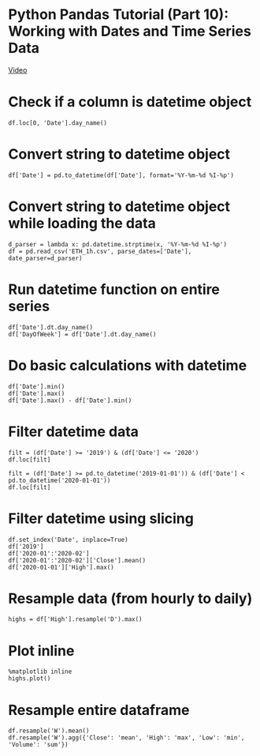 # Python Pandas Tutorial (Part 10): Working with Dates and Time Series Data
[Video](https://www.youtube.com/watch?v=UFuo7EHI8zc)

# Check if a column is datetime object
    df.loc[0, 'Date'].day_name()

# Convert string to datetime object
    df['Date'] = pd.to_datetime(df['Date'], format='%Y-%m-%d %I-%p')
    
# Convert string to datetime object while loading the data
    d_parser = lambda x: pd.datetime.strptime(x, '%Y-%m-%d %I-%p')
    df = pd.read_csv('ETH_1h.csv', parse_dates=['Date'], date_parser=d_parser)
    
# Run datetime function on entire series
    df['Date'].dt.day_name()
    df['DayOfWeek'] = df['Date'].dt.day_name()

# Do basic calculations with datetime
    df['Date'].min()
    df['Date'].max()
    df['Date'].max() - df['Date'].min()
    
 # Filter datetime data
    filt = (df['Date'] >= '2019') & (df['Date'] <= '2020')
    df.loc[filt]
    
    filt = (df['Date'] >= pd.to_datetime('2019-01-01')) & (df['Date'] < pd.to_datetime('2020-01-01'))
    df.loc[filt]

# Filter datetime using slicing
    df.set_index('Date', inplace=True)
    df['2019']
    df['2020-01':'2020-02']
    df['2020-01':'2020-02']['Close'].mean()
    df['2020-01-01']['High'].max()

# Resample data (from hourly to daily)
    highs = df['High'].resample('D').max()

# Plot inline
    %matplotlib inline
    highs.plot()

# Resample entire dataframe
    df.resample('W').mean()
    df.resample('W').agg({'Close': 'mean', 'High': 'max', 'Low': 'min', 'Volume': 'sum'})
    

